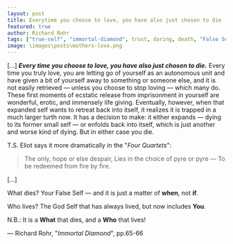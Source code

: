 ```yaml
---
layout: post
title: Everytime you choose to love, you have also just chosen to die
featured: true
author: Richard Rohr
tags: ["true-self", "immortal-diamond", trust, daring, death, "False Self", life, love, search, "unconditional love", gift, spirituality]
image: \images\posts\mothers-love.png
---
```


[...] _**Every time you choose to love, you have also just chosen to die.**_ Every time you truly love, you are letting go of yourself as an autonomous unit and have given a bit of yourself away to something or someone else, and it is not easily retrieved ― unless you choose to stop loving ― which many do. These first moments of ecstatic release from imprisonment in yourself are wonderful, erotic, and immensely life giving. Eventually, however, when that expanded self wants to retreat back into itself, it realizes it is trapped in a much larger turth now. It has a decision to make: it either expands ― dying to its former small self ― or enfolds back into itself, which is just another and worse kind of dying. But in either case you die.

T.S. Eliot says it more dramatically in the "_Four Quartets_":

>The only, hope or else despair,
>Lies in the choice of pyre or pyre ―
>To be redeemed from fire by fire.

[...]

What dies? Your False Self ― and it is just a matter of **when**, not **if**.

Who lives? The God Self that has always lived, but now includes **You**.

N.B.: It is a **What** that dies, and a **Who** that lives!

― Richard Rohr, "_Immortal Diamond_", pp.65-66